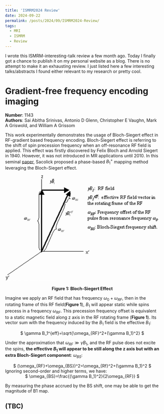 ```yaml
---
title: 'ISMRM2024 Review'
date: 2024-09-22
permalink: /posts/2024/09/ISMRM2024-Review/
tags:
  - MRI
  - ISMRM
  - Review
---
```


I wrote this ISMRM-interesting-talk review a few month ago. Today I finally got a chance to publish it on my personal website as a blog. There is no attempt to make it an exhausting review. I just listed here a few interesting talks/abstracts I found either relevant to my research or pretty cool.

# Gradient-free frequency encoding imaging
**Number**: 1143
<br>**Authors**: Sai Abitha Srinivas, Antonio D Glenn, Christopher E Vaughn, Mark A Griswold, and William A Grissom<br>

This work experimentally demonstrates the usage of Bloch-Siegert effect in RF-gradient based
frequency encoding. Bloch-Siegert effect is referring to the shift of spin precession frequency when an
off-resonance RF field is applied. This effect was firstly discovered by Felix Bloch and Arnold Siegert
in 1940. However, it was not introduced in MR applications until 2010. In this seminal [paper](https://www.ncbi.nlm.nih.gov/pmc/articles/PMC2933656/), Sacolick
proposed a phase-based $B_1^+$ mapping method leveraging the Bloch-Siegert effect.

<!-- ![BS_pic](/_posts/images/2024-09-22-ismrm24-review/BS_graph.jpg "Bloch-Siegert Effect")
-->
![Figure1: bs-effect](/images/bs-shift.jpg "Bloch-Siegert Effect")
<center><b>Figure 1: Bloch-Siegert Effect</b></center>

Imagine we apply an RF field that has frequency $\omega_0+\omega_{RF}$, then in the rotating frame of this RF field(**Figure 1**), $B_1$ will appear static while spins precess in a frequency $\omega_{RF}$. This precession frequency offset is equivalent to a static magnetic field along z axis in the RF rotating frame (**Figure 1**). Its vector sum with the frequency induced by the $B_1$ field is the effective $B_1$:<br>
<center>$
 \gamma B_1^{eff}=\sqrt{\omega_{RF}^2+(\gamma B_1)^2}
$</center>

Under the approximation that $\omega_{RF}\gg \gamma B_1$, and the RF pulse does not excite the spins, **the effective $B_1$ will appear to be still along the z axis but with an extra Bloch-Siegert component**: $\omega_{BS}$:
<center>$
 (\omega_{RF}+\omega_{BS})^2=\omega_{Rf}^2+(\gamma B_1)^2
$</center>
Ignoring second-order and higher terms, we have:
<center>$
\omega_{BS}=\frac{(\gamma B_1)^2}{2\omega_{RF}}
$</center>

By measuring the phase accrued by the BS shift, one may be able to get the magnitude of B1 map. 

(TBC)
------
